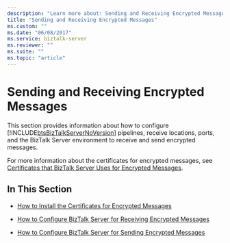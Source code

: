 ```yaml
---
description: "Learn more about: Sending and Receiving Encrypted Messages"
title: "Sending and Receiving Encrypted Messages"
ms.custom: ""
ms.date: "06/08/2017"
ms.service: biztalk-server
ms.reviewer: ""
ms.suite: ""
ms.topic: "article"
---
```

# Sending and Receiving Encrypted Messages
This section provides information about how to configure [!INCLUDE[btsBizTalkServerNoVersion](../includes/btsbiztalkservernoversion-md.md)] pipelines, receive locations, ports, and the BizTalk Server environment to receive and send encrypted messages.  
  
 For more information about the certificates for encrypted messages, see [Certificates that BizTalk Server Uses for Encrypted Messages](../core/certificates-that-biztalk-server-uses-for-encrypted-messages.md).  
  
## In This Section  
  
-   [How to Install the Certificates for Encrypted Messages](../core/how-to-install-the-certificates-for-encrypted-messages.md)  
  
-   [How to Configure BizTalk Server for Receiving Encrypted Messages](../core/how-to-configure-biztalk-server-for-receiving-encrypted-messages.md)  
  
-   [How to Configure BizTalk Server for Sending Encrypted Messages](../core/how-to-configure-biztalk-server-for-sending-encrypted-messages.md)
